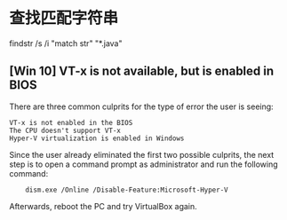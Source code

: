 # 查找匹配字符串
findstr /s /i "match str" "*.java"

## [Win 10] VT-x is not available, but is enabled in BIOS
There are three common culprits for the type of error the user is seeing:

    VT-x is not enabled in the BIOS
    The CPU doesn't support VT-x
    Hyper-V virtualization is enabled in Windows

Since the user already eliminated the first two possible culprits, the next step is to open a command prompt as administrator and run the following command:

```shell
    dism.exe /Online /Disable-Feature:Microsoft-Hyper-V
```

Afterwards, reboot the PC and try VirtualBox again.



